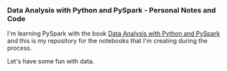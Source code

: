 ### Data Analysis with Python and PySpark - Personal Notes and Code

I'm learning PySpark with the book [Data Analysis with Python and PySpark](https://www.manning.com/books/data-analysis-with-python-and-pyspark) and this is my repository for the notebooks that I'm creating during the process.


Let's have some fun with data.
